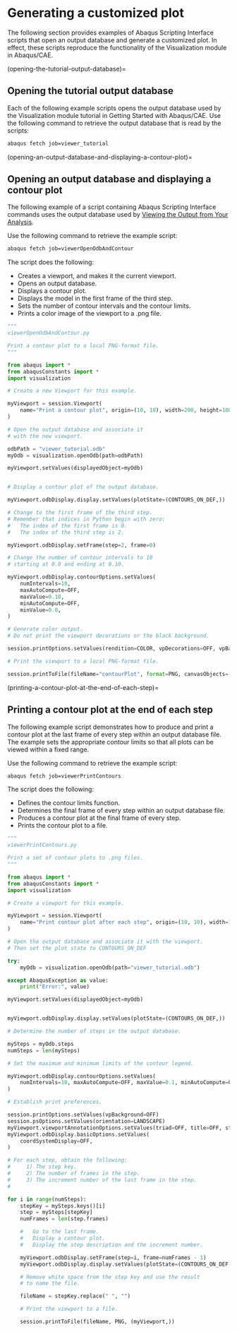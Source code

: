 # Generating a customized plot

The following section provides examples of Abaqus Scripting Interface scripts that open an output database and generate a customized plot. In effect, these scripts reproduce the functionality of the Visualization module in Abaqus/CAE.

(opening-the-tutorial-output-database)=

## Opening the tutorial output database

Each of the following example scripts opens the output database used by the Visualization module tutorial in Getting Started with Abaqus/CAE. Use the following command to retrieve the output database that is read by the scripts:

```sh
abaqus fetch job=viewer_tutorial
```

(opening-an-output-database-and-displaying-a-contour-plot)=

## Opening an output database and displaying a contour plot

The following example of a script containing Abaqus Scripting Interface commands uses the output database used by [Viewing the Output from Your Analysis](https://help.3ds.com/2021/English/DSSIMULIA_Established/SIMACAEGSARefMap/simagsa-m-Caevismod-sb.htm?contextscope=all#simagsa-m-Caevismod-sb).

Use the following command to retrieve the example script:

```sh
abaqus fetch job=viewerOpenOdbAndContour
```

The script does the following:

- Creates a viewport, and makes it the current viewport.
- Opens an output database.
- Displays a contour plot.
- Displays the model in the first frame of the third step.
- Sets the number of contour intervals and the contour limits.
- Prints a color image of the viewport to a .png file.

```python
"""
viewerOpenOdbAndContour.py

Print a contour plot to a local PNG-format file.
"""

from abaqus import *
from abaqusConstants import *
import visualization

# Create a new Viewport for this example.

myViewport = session.Viewport(
    name="Print a contour plot", origin=(10, 10), width=200, height=100
)

# Open the output database and associate it
# with the new viewport.

odbPath = "viewer_tutorial.odb"
myOdb = visualization.openOdb(path=odbPath)

myViewport.setValues(displayedObject=myOdb)


# Display a contour plot of the output database.

myViewport.odbDisplay.display.setValues(plotState=(CONTOURS_ON_DEF,))

# Change to the first frame of the third step.
# Remember that indices in Python begin with zero:
#   The index of the first frame is 0.
#   The index of the third step is 2.

myViewport.odbDisplay.setFrame(step=2, frame=0)

# Change the number of contour intervals to 10
# starting at 0.0 and ending at 0.10.

myViewport.odbDisplay.contourOptions.setValues(
    numIntervals=10,
    maxAutoCompute=OFF,
    maxValue=0.10,
    minAutoCompute=OFF,
    minValue=0.0,
)

# Generate color output.
# Do not print the viewport decorations or the black background.

session.printOptions.setValues(rendition=COLOR, vpDecorations=OFF, vpBackground=OFF)

# Print the viewport to a local PNG-format file.

session.printToFile(fileName="contourPlot", format=PNG, canvasObjects=(myViewport,))
```

(printing-a-contour-plot-at-the-end-of-each-step)=

## Printing a contour plot at the end of each step

The following example script demonstrates how to produce and print a contour plot at the last frame of every step within an output database file. The example sets the appropriate contour limits so that all plots can be viewed within a fixed range.

Use the following command to retrieve the example script:

```sh
abaqus fetch job=viewerPrintContours
```

The script does the following:

- Defines the contour limits function.
- Determines the final frame of every step within an output database file.
- Produces a contour plot at the final frame of every step.
- Prints the contour plot to a file.

```python
"""
viewerPrintContours.py

Print a set of contour plots to .png files.
"""

from abaqus import *
from abaqusConstants import *
import visualization

# Create a viewport for this example.

myViewport = session.Viewport(
    name="Print contour plot after each step", origin=(10, 10), width=150, height=100
)

# Open the output database and associate it with the viewport.
# Then set the plot state to CONTOURS_ON_DEF

try:
    myOdb = visualization.openOdb(path="viewer_tutorial.odb")

except AbaqusException as value:
    print("Error:", value)

myViewport.setValues(displayedObject=myOdb)


myViewport.odbDisplay.display.setValues(plotState=(CONTOURS_ON_DEF,))

# Determine the number of steps in the output database.

mySteps = myOdb.steps
numSteps = len(mySteps)

# Set the maximum and minimum limits of the contour legend.

myViewport.odbDisplay.contourOptions.setValues(
    numIntervals=10, maxAutoCompute=OFF, maxValue=0.1, minAutoCompute=OFF, minValue=0.0
)

# Establish print preferences.

session.printOptions.setValues(vpBackground=OFF)
session.psOptions.setValues(orientation=LANDSCAPE)
myViewport.viewportAnnotationOptions.setValues(triad=OFF, title=OFF, state=OFF)
myViewport.odbDisplay.basicOptions.setValues(
    coordSystemDisplay=OFF,
)

# For each step, obtain the following:
#     1) The step key.
#     2) The number of frames in the step.
#     3) The increment number of the last frame in the step.
#

for i in range(numSteps):
    stepKey = mySteps.keys()[i]
    step = mySteps[stepKey]
    numFrames = len(step.frames)

    #   Go to the last frame.
    #   Display a contour plot.
    #   Display the step description and the increment number.

    myViewport.odbDisplay.setFrame(step=i, frame=numFrames - 1)
    myViewport.odbDisplay.display.setValues(plotState=(CONTOURS_ON_DEF,))

    # Remove white space from the step key and use the result
    # to name the file.

    fileName = stepKey.replace(" ", "")

    # Print the viewport to a file.

    session.printToFile(fileName, PNG, (myViewport,))
```
